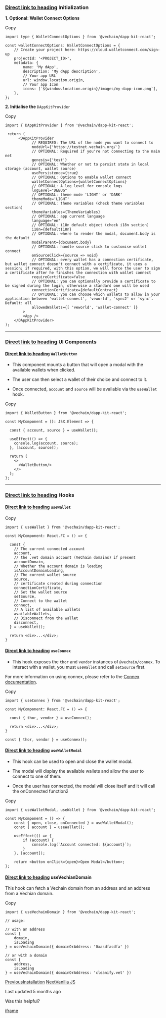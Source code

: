 ### [Direct link to heading](https://docs.vechain.org/developer-resources/sdks-and-providers/dapp-kit/dapp-kit-1/react/usage\#initialization)    Initialization

**1\. Optional: Wallet Connect Options**

Copy

```inline-grid min-w-full grid-cols-[auto_1fr] p-2 [count-reset:line]
import type { WalletConnectOptions } from '@vechain/dapp-kit-react';

const walletConnectOptions: WalletConnectOptions = {
    // Create your project here: https://cloud.walletconnect.com/sign-up
    projectId: '<PROJECT_ID>',
    metadata: {
        name: 'My dApp',
        description: 'My dApp description',
        // Your app URL
        url: window.location.origin,
        // Your app Icon
        icons: [`${window.location.origin}/images/my-dapp-icon.png`],
    },
};
```

**2\. Initialise the** `DAppKitProvider`

Copy

```inline-grid min-w-full grid-cols-[auto_1fr] p-2 [count-reset:line] whitespace-pre-wrap
import { DAppKitProvider } from '@vechain/dapp-kit-react';

 return (
      <DAppKitProvider
            // REQUIRED: The URL of the node you want to connect to
            nodeUrl={'https://testnet.vechain.org/'}
            // OPTIONAL: Required if you're not connecting to the main net
            genesis={'test'}
            // OPTIONAL: Whether or not to persist state in local storage (account, wallet source)
            usePersistence={true}
            // OPTIONAL: Options to enable wallet connect
            walletConnectOptions={walletConnectOptions}
            // OPTIONAL: A log level for console logs
            logLevel="DEBUG"
            // OPTIONAL: theme mode 'LIGHT' or 'DARK'
            themeMode='LIGHT'
            // OPTIONAL: theme variables (check theme variables section)
            themeVariables={ThemeVariables}
            // OPTIONAL: app current language
            language="en"
            // OPTIONAL: i18n default object (check i18n section)
            i18n={defaultI18n}
            // OPTIONAL: where to render the modal, document.body is the default
            modalParent={document.body}
            // OPTIONAL: handle source click to customise wallet connect
            onSourceClick={source => void}
            // OPTIONAL: every wallet has a connection certificate, but wallet connect doesn't connect with a certificate, it uses a session; if required, with this option, we will force the user to sign a certificate after he finishes the connection with wallet connect
            requireCertificate=false
            // OPTIONAL: you can optionally provide a certificate to be signed during the login, otherwise a standard one will be used
            connectionCertificate={defaultContract}
            // OPTIONAL: you can choose which wallets to allow in your application between 'wallet-connect', 'veworld', 'sync2' or 'sync'. Default: all
            allowedWallets={[ 'veworld', 'wallet-connect' ]}
        >
        <App />
    </DAppKitProvider>
);
```

* * *

### [Direct link to heading](https://docs.vechain.org/developer-resources/sdks-and-providers/dapp-kit/dapp-kit-1/react/usage\#ui-components)    UI Components

#### [Direct link to heading](https://docs.vechain.org/developer-resources/sdks-and-providers/dapp-kit/dapp-kit-1/react/usage\#walletbutton)    `WalletButton`

- This component mounts a button that will open a modal with the available wallets when clicked.

- The user can then select a wallet of their choice and connect to it.

- Once connected, `account` and `source` will be available via the `useWallet` hook.


Copy

```inline-grid min-w-full grid-cols-[auto_1fr] p-2 [count-reset:line]
import { WalletButton } from '@vechain/dapp-kit-react';

const MyComponent = (): JSX.Element => {

  const { account, source } = useWallet();

  useEffect(() => {
    console.log(account, source);
  }, [account, source]);

  return (
    <>
      <WalletButton/>
    </>
  );
};
```

* * *

### [Direct link to heading](https://docs.vechain.org/developer-resources/sdks-and-providers/dapp-kit/dapp-kit-1/react/usage\#hooks)    Hooks

#### [Direct link to heading](https://docs.vechain.org/developer-resources/sdks-and-providers/dapp-kit/dapp-kit-1/react/usage\#usewallet)    `useWallet`

Copy

```inline-grid min-w-full grid-cols-[auto_1fr] p-2 [count-reset:line]
import { useWallet } from '@vechain/dapp-kit-react';

const MyComponent: React.FC = () => {

  const {
    // The current connected account
    account,
    // the .vet domain account (VeChain domains) if present
    accountDomain,
    // Whether the account domain is loading
    isAccountDomainLoading,
    // The current wallet source
    source,
    // certificate created during connection
    connectionCertificate,
    // Set the wallet source
    setSource,
    // Connect to the wallet
    connect,
    // A list of available wallets
    availableWallets,
    // Disconnect from the wallet
    disconnect,
  } = useWallet();

  return <div>...</div>;
}
```

#### [Direct link to heading](https://docs.vechain.org/developer-resources/sdks-and-providers/dapp-kit/dapp-kit-1/react/usage\#useconnex)    `useConnex`

- This hook exposes the `thor` and `vendor` instances of `@vechain/connex`. To interact with a wallet, you must `useWallet` and call `setSource` first.


For more information on using connex, please refer to the [Connex documentation](https://docs.vechain.org/developer-resources/sdks-and-providers/connex/api-specification).

Copy

```inline-grid min-w-full grid-cols-[auto_1fr] p-2 [count-reset:line]
import { useConnex } from '@vechain/dapp-kit-react';

const MyComponent: React.FC = () => {

  const { thor, vendor } = useConnex();

  return <div>...</div>;
}

const { thor, vendor } = useConnex();
```

#### [Direct link to heading](https://docs.vechain.org/developer-resources/sdks-and-providers/dapp-kit/dapp-kit-1/react/usage\#usewalletmodal)    `useWalletModal`

- This hook can be used to open and close the wallet modal.

- The modal will display the available wallets and allow the user to connect to one of them.

- Once the user has connected, the modal will close itself and it will call the onConnected function2


Copy

```inline-grid min-w-full grid-cols-[auto_1fr] p-2 [count-reset:line]
import { useWalletModal, useWallet } from '@vechain/dapp-kit-react';

const MyComponent = () => {
    const { open, close, onConnected } = useWalletModal();
    const { account } = useWallet();

    useEffect(() => {
        if (account) {
            console.log(`Account connected: ${account}`);
        }
    }, [account]);

    return <button onClick={open}>Open Modal</button>;
};
```

#### [Direct link to heading](https://docs.vechain.org/developer-resources/sdks-and-providers/dapp-kit/dapp-kit-1/react/usage\#usevechiandomain)    useVechianDomain

This hook can fetch a Vechain domain from an address and an address from a Vechian domain.

Copy

```inline-grid min-w-full grid-cols-[auto_1fr] p-2 [count-reset:line]
import { useVechainDomain } from '@vechain/dapp-kit-react';

// usage:

// with an address
const {
    domain,
    isLoading
} = useVechainDomain({ domainOrAddress: '0xasdfasdfa' })

// or with a domain
const {
    address,
    isLoading
} = useVechainDomain({ domainOrAddress: 'cleanify.vet' })
```

[PreviousInstallation](https://docs.vechain.org/developer-resources/sdks-and-providers/dapp-kit/dapp-kit-1/react/installation) [NextVanilla JS](https://docs.vechain.org/developer-resources/sdks-and-providers/dapp-kit/dapp-kit-1/vanilla)

Last updated 5 months ago

Was this helpful?

[iframe](https://www.google.com/recaptcha/enterprise/anchor?ar=1&k=6Lck4YwlAAAAAEIE1hR--varWp0qu9F-8-emQn2v&co=aHR0cHM6Ly9kb2NzLnZlY2hhaW4ub3JnOjQ0Mw..&hl=en&v=hbAq-YhJxOnlU-7cpgBoAJHb&size=invisible&cb=modj6i9nzrri)